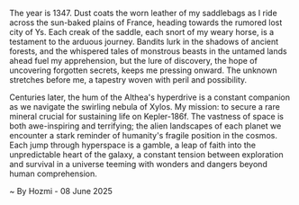 
The year is 1347.  Dust coats the worn leather of my saddlebags as I ride across the sun-baked plains of France, heading towards the rumored lost city of Ys.  Each creak of the saddle, each snort of my weary horse, is a testament to the arduous journey.  Bandits lurk in the shadows of ancient forests, and the whispered tales of monstrous beasts in the untamed lands ahead fuel my apprehension, but the lure of discovery, the hope of uncovering forgotten secrets, keeps me pressing onward. The unknown stretches before me, a tapestry woven with peril and possibility.


Centuries later, the hum of the Althea's hyperdrive is a constant companion as we navigate the swirling nebula of Xylos. My mission: to secure a rare mineral crucial for sustaining life on Kepler-186f. The vastness of space is both awe-inspiring and terrifying; the alien landscapes of each planet we encounter a stark reminder of humanity's fragile position in the cosmos.  Each jump through hyperspace is a gamble, a leap of faith into the unpredictable heart of the galaxy, a constant tension between exploration and survival in a universe teeming with wonders and dangers beyond human comprehension.

~ By Hozmi - 08 June 2025
